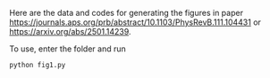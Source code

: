 Here are the data and codes for generating the figures in paper https://journals.aps.org/prb/abstract/10.1103/PhysRevB.111.104431 or https://arxiv.org/abs/2501.14239.

To use, enter the folder and run
```bash
python fig1.py
```
